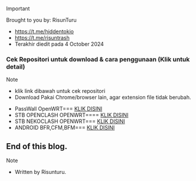 > [!IMPORTANT]
> Brought to you by: RisunTuru
> - https://t.me/hiddentokio
> - https://t.me/risuntrash
> - Terakhir diedit pada 4 October 2024

### Cek Repositori untuk download & cara penggunaan (Klik untuk detail)
> [!NOTE]
> - klik link dibawah untuk cek repositori
> - Download Pakai Chrome/browser lain, agar extension file tidak berubah.
- PassWall OpenWRT=== [KLIK DISINI](https://github.com/risunCode/RISUN_Config_OWRT/tree/main/Config-PassWall)
- STB OPENCLASH OPENWRT==== [KLIK DISINI](https://github.com/risunCode/RISUN_Config_OWRT/tree/main/Config-OpenClash-Meta)
- STB NEKOCLASH OPENWRT=== [KLIK DISINI](https://github.com/risunCode/RISUN_Config_OWRT/tree/main/Config-Clash-Mihomo-Linux)
- ANDROID BFR,CFM,BFM=== [KLIK DISINI](https://github.com/risunCode/RISUN_Config_OWRT/tree/main/Config-Clash-Mihomo-Android)

## End of this blog.
> [!NOTE]
> - Written by Risunturu.
